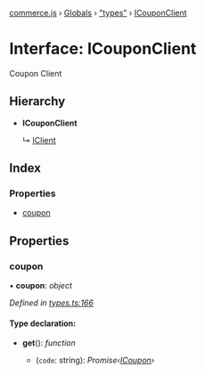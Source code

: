 [commerce.js](../README.md) › [Globals](../globals.md) › ["types"](../modules/_types_.md) › [ICouponClient](_types_.icouponclient.md)

# Interface: ICouponClient

Coupon Client

## Hierarchy

* **ICouponClient**

  ↳ [IClient](_types_.iclient.md)

## Index

### Properties

* [coupon](_types_.icouponclient.md#coupon)

## Properties

###  coupon

• **coupon**: *object*

*Defined in [types.ts:166](https://github.com/shopjs/commerce.js/blob/9ee1908/src/types.ts#L166)*

#### Type declaration:

* **get**(): *function*

  * (`code`: string): *Promise‹[ICoupon](_types_.icoupon.md)›*
